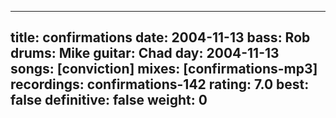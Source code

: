 
---
title: confirmations
date: 2004-11-13
bass:	Rob
drums:	Mike
guitar:	Chad
day: 2004-11-13
songs: [conviction]
mixes: [confirmations-mp3]
recordings: confirmations-142
rating: 7.0
best: false
definitive: false
weight: 0
---
